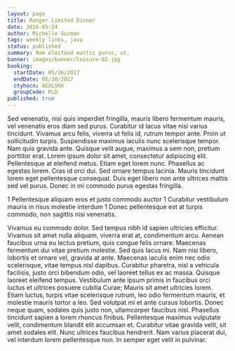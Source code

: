 ```yaml
---
layout: page
title: Ranger Limited Dinner
date: 2016-05-24
author: Michelle Guzman
tags: weekly links, java
status: published
summary: Nam eleifend mattis purus, ut.
banner: images/banner/leisure-02.jpg
booking:
  startDate: 05/26/2017
  endDate: 05/30/2017
  ctyhocn: AEXLVHX
  groupCode: RLD
published: true
---
```

Sed venenatis, nisi quis imperdiet fringilla, mauris libero fermentum mauris, vel venenatis eros diam sed purus. Curabitur id lacus vitae nisi varius tincidunt. Vivamus arcu felis, viverra ut felis id, rutrum tempor ante. Proin ut sollicitudin turpis. Suspendisse maximus iaculis nunc scelerisque tempor. Nam quis gravida ante. Quisque velit augue, maximus a sem non, pretium porttitor erat. Lorem ipsum dolor sit amet, consectetur adipiscing elit. Pellentesque at eleifend metus. Etiam eget lorem nunc. Phasellus ac egestas lorem. Cras id orci dui. Sed ornare tempus lacinia. Mauris tincidunt lorem eget pellentesque consequat. Duis eget libero non ante ultrices mattis sed vel purus. Donec in mi commodo purus egestas fringilla.

1 Pellentesque aliquam eros et justo commodo auctor
1 Curabitur vestibulum mauris in risus molestie interdum
1 Donec pellentesque est at turpis commodo, non sagittis nisi venenatis.

Vivamus eu commodo dolor. Sed tempus nibh id sapien ultricies efficitur. Vivamus sit amet nulla aliquam, viverra erat at, condimentum arcu. Aenean faucibus urna eu lectus pretium, quis congue felis ornare. Maecenas fermentum dui vitae pretium molestie. Sed quis lacus mi. Nam nisi libero, lobortis et ornare vel, gravida at ante.
Maecenas iaculis enim nec odio scelerisque, vitae tempus nisl dapibus. Curabitur pharetra, nisl a vehicula facilisis, justo orci bibendum odio, vel laoreet tellus ex ac massa. Quisque laoreet eleifend tempus. Vestibulum ante ipsum primis in faucibus orci luctus et ultrices posuere cubilia Curae; Mauris sit amet ultricies lorem. Etiam luctus, turpis vitae scelerisque rutrum, leo odio fermentum mauris, et molestie mauris tortor a leo. Sed volutpat mi et ante cursus lobortis. Donec neque quam, sodales quis justo non, ullamcorper faucibus nisl. Phasellus tincidunt sapien a lorem rhoncus finibus. Pellentesque maximus vulputate velit, condimentum blandit elit accumsan et. Curabitur vitae gravida velit, sit amet sodales elit. Nunc ultrices faucibus hendrerit. Nam varius placerat dui, vel interdum lorem pellentesque non. In semper eget velit in pulvinar.
